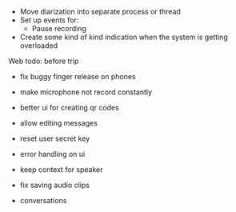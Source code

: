 - Move diarization into separate process or thread
- Set up events for:
  - Pause recording
- Create some kind of kind indication when the system is getting overloaded

Web todo:
before trip
- fix buggy finger release on phones
- make microphone not record constantly

- better ui for creating qr codes
- allow editing messages
- reset user secret key
- error handling on ui
- keep context for speaker
- fix saving audio clips
- conversations
